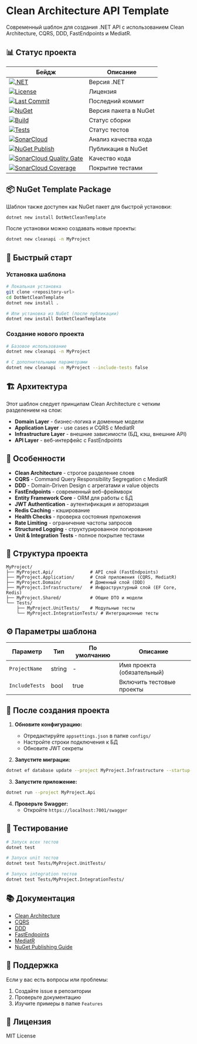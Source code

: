 # Clean Architecture API Template

Современный шаблон для создания .NET API с использованием Clean Architecture, CQRS, DDD, FastEndpoints и MediatR.

## 📊 Статус проекта

| Бейдж | Описание |
|-------|----------|
| [![.NET](https://img.shields.io/badge/.NET-9.0-blue)](https://dotnet.microsoft.com/download/dotnet/9.0) | Версия .NET |
| [![License](https://img.shields.io/github/license/mrleo1nid/DotNetCleanTemplate)](LICENSE.txt) | Лицензия |
| [![Last Commit](https://img.shields.io/github/last-commit/mrleo1nid/DotNetCleanTemplate)](https://github.com/mrleo1nid/DotNetCleanTemplate/commits/main) | Последний коммит |
| [![NuGet](https://img.shields.io/nuget/v/DotNetCleanTemplate)](https://www.nuget.org/packages/DotNetCleanTemplate/) | Версия пакета в NuGet |
| [![Build](https://img.shields.io/github/actions/workflow/status/mrleo1nid/DotNetCleanTemplate/build.yml)](https://github.com/mrleo1nid/DotNetCleanTemplate/actions/workflows/build.yml) | Статус сборки |
| [![Tests](https://img.shields.io/github/actions/workflow/status/mrleo1nid/DotNetCleanTemplate/tests.yml)](https://github.com/mrleo1nid/DotNetCleanTemplate/actions/workflows/tests.yml) | Статус тестов |
| [![SonarCloud](https://img.shields.io/github/actions/workflow/status/mrleo1nid/DotNetCleanTemplate/sonarcloud.yml)](https://github.com/mrleo1nid/DotNetCleanTemplate/actions/workflows/sonarcloud.yml) | Анализ качества кода |
| [![NuGet Publish](https://img.shields.io/github/actions/workflow/status/mrleo1nid/DotNetCleanTemplate/nuget-publish.yml)](https://github.com/mrleo1nid/DotNetCleanTemplate/actions/workflows/nuget-publish.yml) | Публикация в NuGet |
| [![SonarCloud Quality Gate](https://sonarcloud.io/api/project_badges/quality_gate?project=mrleo1nid_DotNetCleanTemplate)](https://sonarcloud.io/project/overview?id=mrleo1nid_DotNetCleanTemplate) | Качество кода |
| [![SonarCloud Coverage](https://sonarcloud.io/api/project_badges/measure?project=mrleo1nid_DotNetCleanTemplate&metric=coverage)](https://sonarcloud.io/project/overview?id=mrleo1nid_DotNetCleanTemplate) | Покрытие тестами |

## 📦 NuGet Template Package

Шаблон также доступен как NuGet пакет для быстрой установки:

```bash
dotnet new install DotNetCleanTemplate
```

После установки можно создавать новые проекты:

```bash
dotnet new cleanapi -n MyProject
```

## 🚀 Быстрый старт

### Установка шаблона

```bash
# Локальная установка
git clone <repository-url>
cd DotNetCleanTemplate
dotnet new install .

# Или установка из NuGet (после публикации)
dotnet new install DotNetCleanTemplate
```

### Создание нового проекта

```bash
# Базовое использование
dotnet new cleanapi -n MyProject

# С дополнительными параметрами
dotnet new cleanapi -n MyProject --include-tests false
```

## 🏗️ Архитектура

Этот шаблон следует принципам Clean Architecture с четким разделением на слои:

- **Domain Layer** - бизнес-логика и доменные модели
- **Application Layer** - use cases и CQRS с MediatR
- **Infrastructure Layer** - внешние зависимости (БД, кэш, внешние API)
- **API Layer** - веб-интерфейс с FastEndpoints

## 🎯 Особенности

- **Clean Architecture** - строгое разделение слоев
- **CQRS** - Command Query Responsibility Segregation с MediatR
- **DDD** - Domain-Driven Design с агрегатами и value objects
- **FastEndpoints** - современный веб-фреймворк
- **Entity Framework Core** - ORM для работы с БД
- **JWT Authentication** - аутентификация и авторизация
- **Redis Caching** - кэширование
- **Health Checks** - проверка состояния приложения
- **Rate Limiting** - ограничение частоты запросов
- **Structured Logging** - структурированное логирование
- **Unit & Integration Tests** - полное покрытие тестами

## 📁 Структура проекта

```
MyProject/
├── MyProject.Api/              # API слой (FastEndpoints)
├── MyProject.Application/      # Слой приложения (CQRS, MediatR)
├── MyProject.Domain/           # Доменный слой (DDD)
├── MyProject.Infrastructure/   # Инфраструктурный слой (EF Core, Redis)
├── MyProject.Shared/           # Общие DTO и модели
└── Tests/
    ├── MyProject.UnitTests/    # Модульные тесты
    └── MyProject.IntegrationTests/ # Интеграционные тесты
```

## ⚙️ Параметры шаблона

| Параметр | Тип | По умолчанию | Описание |
|----------|-----|--------------|----------|
| `ProjectName` | string | - | Имя проекта (обязательный) |
| `IncludeTests` | bool | true | Включить тестовые проекты |

## 🔧 После создания проекта

1. **Обновите конфигурацию:**
   - Отредактируйте `appsettings.json` в папке `configs/`
   - Настройте строки подключения к БД
   - Обновите JWT секреты

2. **Запустите миграции:**
```bash
dotnet ef database update --project MyProject.Infrastructure --startup-project MyProject.Api
```

3. **Запустите приложение:**
```bash
dotnet run --project MyProject.Api
```

4. **Проверьте Swagger:**
   - Откройте `https://localhost:7001/swagger`

## 🧪 Тестирование

```bash
# Запуск всех тестов
dotnet test

# Запуск unit тестов
dotnet test Tests/MyProject.UnitTests/

# Запуск integration тестов
dotnet test Tests/MyProject.IntegrationTests/
```

## 📚 Документация

- [Clean Architecture](https://blog.cleancoder.com/uncle-bob/2012/08/13/the-clean-architecture.html)
- [CQRS](https://martinfowler.com/bliki/CQRS.html)
- [DDD](https://martinfowler.com/bliki/DomainDrivenDesign.html)
- [FastEndpoints](https://fast-endpoints.com/)
- [MediatR](https://github.com/jbogard/MediatR)
- [NuGet Publishing Guide](Docs/NUGET_PUBLISHING.md)

## 🤝 Поддержка

Если у вас есть вопросы или проблемы:

1. Создайте issue в репозитории
2. Проверьте документацию
3. Изучите примеры в папке `Features`

## 📄 Лицензия

MIT License
